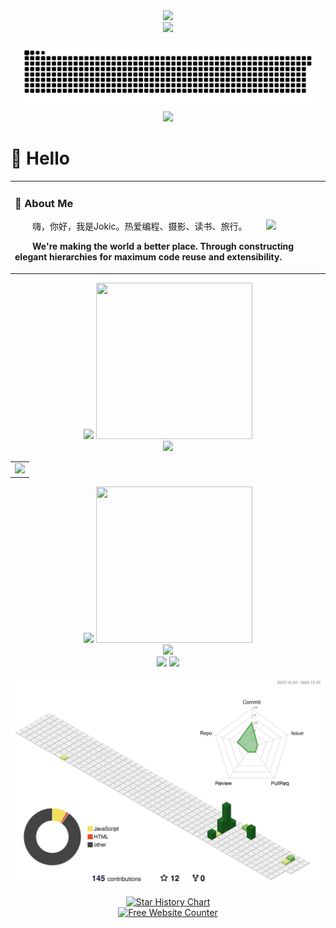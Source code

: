 <div align="center">

  <!-- dynamic typing effect 动态打字效果 -->
  <div>
    <a href="https://blog.tgmeng.com/">
      <img src="https://readme-typing-svg.demolab.com?font=Fira+Code&pause=1000&width=435&lines=console.log(%22Hello%2C%20World%22);祝您今天愉快!&center=true&size=27" />
    </a>
  </div>

  <!-- knock code pictures 敲代码的图片 -->
  <picture>
    <source media="(prefers-color-scheme: dark)" srcset="https://cdn.jsdelivr.net/gh/CandyDream6/jsdelivr/github/gif/coding.gif" />
    <source media="(prefers-color-scheme: light)" srcset="https://cdn.jsdelivr.net/gh/CandyDream6/jsdelivr/github/image/developer.svg" height="225px" />
    <img src="https://cdn.jsdelivr.net/gh/CandyDream6/jsdelivr/github/gif/coding.gif" />
  </picture>

  <!-- for beauty 留个空行好看点 -->
  <div>&nbsp;</div>

  <!-- snake 贪吃蛇代码 -->
  <div align="center">
    <picture>
      <source media="(prefers-color-scheme: dark)" srcset="https://github.com/Jokicy/Jokicy/blob/output/github-snake-dark.svg" />
      <source media="(prefers-color-scheme: light)" srcset="https://github.com/Jokicy/Jokicy/blob/output/github-snake.svg" />
      <img alt="github-snake" src="github-snake.svg" width="95%" />
    </picture>
  </div>
  
  <!-- Tech Stack -->
  <div align="center">
    <img src="https://skillicons.dev/icons?i=github,py,html,matlab,autocad,ai,pr,ps,notion,cloudflare"/> </br>
  </div>
</div>


<!-- ########################################## 分割 ########################################## -->
#  🙋 Hello
<div>
  <table>
  <tr><td>
  
  ### 🤺 About Me
  
  <img align="right" width="88" src="https://cdn.jsdelivr.net/gh/CandyDream6/jsdelivr/github/image/jobs.png" />
  
  <p>&emsp;&emsp;嗨，你好，我是Jokic。热爱编程、摄影、读书、旅行。</p>
  <p>&emsp;&emsp;<strong>We're making the world a better place. Through constructing elegant hierarchies for maximum code reuse and extensibility.</strong></p>
  
  </td></tr>
  </table>
</div>


<!-- ########################################## 分割 ########################################## -->
<div align="center">
  <img width="200%" src="https://cdn.jsdelivr.net/gh/CandyDream6/jsdelivr/github/gif/hr.gif" />
  
  <!-- run 图片 -->
  <img src="https://cdn.jsdelivr.net/gh/CandyDream6/jsdelivr/github/image/man_run.png" width="250" height="250" />
  
  <!-- github-readme-streak-stats 连续提交代码天数记录 -->
  <div>
<!--     <img align="left" width="150" src="https://cdn.jsdelivr.net/gh/CandyDream6/jsdelivr/github/image/left.png" /> -->
    <picture>
      <source media="(prefers-color-scheme: dark)" srcset="https://github-readme-streak-stats.herokuapp.com/?user=CandyDream6&theme=dark&hide_border=true" />
      <source media="(prefers-color-scheme: light)" srcset="https://github-readme-streak-stats.herokuapp.com/?user=CandyDream6&theme=light&hide_border=true" />
      <img src="https://github-readme-streak-stats.herokuapp.com/?user=sun0225SUN&theme=dark&hide_border=true" />
    </picture>
<!--     <img align="right" width="150"  src="https://cdn.jsdelivr.net/gh/CandyDream6/jsdelivr/github/image/right.png" /> -->
  </div>
  
  <!-- GitHub Activity Graph GitHub 活动图 -->
  <table>
    <tr>
      <td>
        <picture>
          <source media="(prefers-color-scheme: dark)" srcset="https://github-readme-activity-graph.vercel.app/graph?username=CandyDream6&theme=xcode&bg_color=FF000000&hide_border=true" />
          <source media="(prefers-color-scheme: light)" srcset="https://github-readme-activity-graph.vercel.app/graph?username=CandyDream6&theme=xcode&bg_color=FF000000&color=000000&hide_border=true" />
          <img src="https://github-readme-activity-graph.vercel.app/graph?username=CandyDream6&theme=xcode&bg_color=FF000000&hide_border=true" />
        </picture>
    </tr>
  </table>
</div>



<!-- ########################################## 分割 ########################################## -->
<div align="center" >
  <img width="200%" src="https://cdn.jsdelivr.net/gh/sun0225SUN/sun0225SUN/assets/images/hr.gif" />
  <!-- just img 图片 -->
  <img src="https://cdn.jsdelivr.net/gh/sun0225SUN/sun0225SUN/assets/images/mb.png" width="250" height="250" />
  
  <!-- GitHub 奖杯🏆 -->
  <div><img src="https://github-profile-trophy.vercel.app/?username=CandyDream6&theme=gruvbox&row=1&column=7&no-frame=true&no-bg=true" /><br/></div>
  
  <!-- GitHub 数据统计 -->
  <img height="137px" src="https://github-readme-stats-git-masterrstaa-rickstaa.vercel.app/api?username=CandyDream6&hide_border=true&show_icons=true&include_all_commits=true&line_height=21&theme=cobalt" />
  <img height="137px" src="https://github-readme-stats-git-masterrstaa-rickstaa.vercel.app/api/top-langs/?username=CandyDream6&hide_border=true&theme=cobalt" /><br>

  <!-- github profile contributions chart -->
  <p align="center" >
  	<picture>
  	  <source media="(prefers-color-scheme: dark)"  srcset="https://raw.githubusercontent.com/CandyDream6/CandyDream6/output-3d-contrib/night.svg" />
  	  <source media="(prefers-color-scheme: light)" srcset="https://raw.githubusercontent.com/CandyDream6/CandyDream6/output-3d-contrib/day.svg" />
  	  <img alt="github profile contributions chart"    src="https://raw.githubusercontent.com/CandyDream6/CandyDream6/output-3d-contrib/day.svg" />
  	</picture>
  </p>

  <!-- Star History -->
  <a href="https://star-history.com/#CandyDream6/CandyDream6&Date">
   <picture>
     <source media="(prefers-color-scheme: dark)" srcset="https://api.star-history.com/svg?repos=CandyDream6/CandyDream6&type=Date&theme=dark" />
     <source media="(prefers-color-scheme: light)" srcset="https://api.star-history.com/svg?repos=CandyDream6/CandyDream6&type=Date" />
     <img alt="Star History Chart" src="https://api.star-history.com/svg?repos=CandyDream6/CandyDream6&type=Date" />
   </picture>
  </a>

  <!-- websitecounterfree -->
  <div align='center'><a href='https://www.websitecounterfree.com'><img src='https://www.websitecounterfree.com/c.php?d=9&id=59277&s=1' border='0' alt='Free Website Counter'></a><br / ><small><a href='https://www.websitecounterfree.com' title="Free Website Counter"></a></small></div>

</div>

